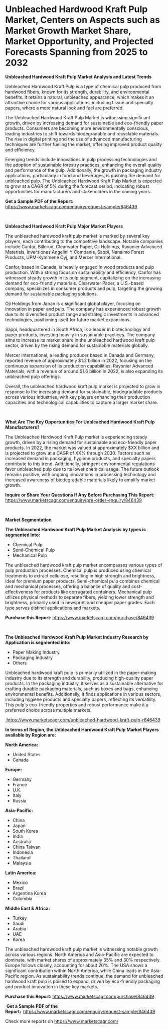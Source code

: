 <p><h1>Unbleached Hardwood Kraft Pulp Market, Centers on Aspects such as Market Growth Market Share, Market Opportunity, and Projected Forecasts Spanning from 2025 to 2032</h1></p><p><strong>Unbleached Hardwood Kraft Pulp Market Analysis and Latest Trends</strong></p>
<p><p>Unbleached Hardwood Kraft Pulp is a type of chemical pulp produced from hardwood fibers, known for its strength, durability, and environmental benefits. It retains a natural, unbleached appearance, which makes it an attractive choice for various applications, including tissue and specialty papers, where a more natural look and feel are preferred.</p><p>The Unbleached Hardwood Kraft Pulp Market is witnessing significant growth, driven by increasing demand for sustainable and eco-friendly paper products. Consumers are becoming more environmentally conscious, leading industries to shift towards biodegradable and recyclable materials. The rise in digital printing and the use of advanced manufacturing techniques are further fueling the market, offering improved product quality and efficiency.</p><p>Emerging trends include innovations in pulp processing technologies and the adoption of sustainable forestry practices, enhancing the overall quality and performance of the pulp. Additionally, the growth in packaging industry applications, particularly in food and beverages, is pushing the demand for unbleached pulp. The Unbleached Hardwood Kraft Pulp Market is expected to grow at a CAGR of 5% during the forecast period, indicating robust opportunities for manufacturers and stakeholders in the coming years.</p></p>
<p><strong>Get a Sample PDF of the Report:&nbsp;</strong> <a href="https://www.marketscagr.com/enquiry/request-sample/846439?utm_campaign=3501&utm_medium=2&utm_source=Github&utm_content=ia&utm_term=01042025&utm_id=unbleached-hardwood-kraft-pulp">https://www.marketscagr.com/enquiry/request-sample/846439</a></p>
<p>&nbsp;</p>
<p><strong>Unbleached Hardwood Kraft Pulp Major Market Players</strong></p>
<p><p>The unbleached hardwood kraft pulp market is marked by several key players, each contributing to the competitive landscape. Notable companies include Canfor, Billerud, Clearwater Paper, Oji Holdings, Rayonier Advanced Materials, Inversiones Angelini Y Compania, Sappi, Nanaimo Forest Products, UPM-Kymmene Oyj, and Mercer International.</p><p>Canfor, based in Canada, is heavily engaged in wood products and pulp production. With a strong focus on sustainability and efficiency, Canfor has witnessed steady growth in its pulp segment, capitalizing on the increasing demand for eco-friendly materials. Clearwater Paper, a U.S.-based company, specializes in consumer products and pulp, targeting the growing demand for sustainable packaging solutions.</p><p>Oji Holdings from Japan is a significant global player, focusing on innovation in paper and pulp. The company has experienced robust growth due to its diversified product range and strategic investments in advanced technologies, positioning itself for future market expansions.</p><p>Sappi, headquartered in South Africa, is a leader in biotechnology and paper products, investing heavily in sustainable practices. The company aims to increase its market share in the unbleached hardwood kraft pulp sector, driven by the rising demand for sustainable materials globally.</p><p>Mercer International, a leading producer based in Canada and Germany, reported revenue of approximately $1.2 billion in 2022, focusing on the continuous expansion of its production capabilities. Rayonier Advanced Materials, with a revenue of around $1.6 billion in 2022, is also expanding its unbleached pulp offerings.</p><p>Overall, the unbleached hardwood kraft pulp market is projected to grow in response to the increasing demand for sustainable, biodegradable products across various industries, with key players enhancing their production capacities and technological capabilities to capture a larger market share.</p></p>
<p>&nbsp;</p>
<p><strong>What Are The Key Opportunities For Unbleached Hardwood Kraft Pulp Manufacturers?</strong></p>
<p><p>The Unbleached Hardwood Kraft Pulp market is experiencing steady growth, driven by a rising demand for sustainable and eco-friendly paper products. In 2022, the market was valued at approximately $XX billion and is projected to grow at a CAGR of XX% through 2030. Factors such as increased demand in packaging, hygiene products, and specialty papers contribute to this trend. Additionally, stringent environmental regulations favor unbleached pulp due to its lower chemical usage. The future outlook remains positive, with ongoing innovations in processing technology and increased awareness of biodegradable materials likely to amplify market growth.</p></p>
<p><strong>Inquire or Share Your Questions If Any Before Purchasing This Report:</strong> <a href="https://www.marketscagr.com/enquiry/pre-order-enquiry/846439?utm_campaign=3501&utm_medium=2&utm_source=Github&utm_content=ia&utm_term=01042025&utm_id=unbleached-hardwood-kraft-pulp">https://www.marketscagr.com/enquiry/pre-order-enquiry/846439</a></p>
<p>&nbsp;</p>
<p><strong>Market Segmentation</strong></p>
<p><strong>The Unbleached Hardwood Kraft Pulp Market Analysis by types is segmented into:</strong></p>
<p><ul><li>Chemical Pulp</li><li>Semi-Chemical Pulp</li><li>Mechanical Pulp</li></ul></p>
<p><p>The unbleached hardwood kraft pulp market encompasses various types of pulp production processes. Chemical pulp is produced using chemical treatments to extract cellulose, resulting in high strength and brightness, ideal for premium paper products. Semi-chemical pulp combines chemical and mechanical processes, offering a balance of quality and cost-effectiveness for products like corrugated containers. Mechanical pulp utilizes physical methods to separate fibers, yielding lower strength and brightness, primarily used in newsprint and cheaper paper grades. Each type serves distinct applications and markets.</p></p>
<p><strong>Purchase this Report:&nbsp;</strong><a href="https://www.marketscagr.com/purchase/846439?utm_campaign=3501&utm_medium=2&utm_source=Github&utm_content=ia&utm_term=01042025&utm_id=unbleached-hardwood-kraft-pulp">https://www.marketscagr.com/purchase/846439</a></p>
<p>&nbsp;</p>
<p><strong>The Unbleached Hardwood Kraft Pulp Market Industry Research by Application is segmented into:</strong></p>
<p><ul><li>Paper Making Industry</li><li>Packaging Industry</li><li>Others</li></ul></p>
<p><p>Unbleached hardwood kraft pulp is primarily utilized in the paper-making industry due to its strength and durability, producing high-quality paper products. In the packaging industry, it serves as a sustainable alternative for crafting durable packaging materials, such as boxes and bags, enhancing environmental benefits. Additionally, it finds applications in various sectors, including hygiene products and specialty papers, reflecting its versatility. This pulp's eco-friendly properties and robust performance make it a preferred choice across multiple markets.</p></p>
<p><a href="https://www.marketscagr.com/unbleached-hardwood-kraft-pulp-r846439?utm_campaign=3501&utm_medium=2&utm_source=Github&utm_content=ia&utm_term=01042025&utm_id=unbleached-hardwood-kraft-pulp">&nbsp;https://www.marketscagr.com/unbleached-hardwood-kraft-pulp-r846439</a></p>
<p><strong>In terms of Region, the Unbleached Hardwood Kraft Pulp Market Players available by Region are:</strong></p>
<p>
    <p> <strong> North America: </strong>
        <ul>
            <li>United States</li>
            <li>Canada</li>
        </ul>
        </p> 
    <p> <strong> Europe: </strong>
        <ul>
            <li>Germany</li>
            <li>France</li>
            <li>U.K.</li>
            <li>Italy</li>
            <li>Russia</li>
        </ul>
        </p> 
    <p> <strong> Asia-Pacific: </strong>
        <ul>
            <li>China</li>
            <li>Japan</li>
            <li>South Korea</li>
            <li>India</li>
            <li>Australia</li>
            <li>China Taiwan</li>
            <li>Indonesia</li>
            <li>Thailand</li>
            <li>Malaysia</li>
        </ul>
        </p> 
    <p> <strong> Latin America: </strong>
        <ul>
            <li>Mexico</li>
            <li>Brazil</li>
            <li>Argentina Korea</li>
            <li>Colombia</li>
        </ul>
        </p> 
    <p> <strong> Middle East & Africa: </strong>
        <ul>
            <li>Turkey</li>
            <li>Saudi</li>
            <li>Arabia</li>
            <li>UAE</li>
            <li>Korea</li>
        </ul>
    </p>
    </p>
<p><p>The unbleached hardwood kraft pulp market is witnessing notable growth across various regions. North America and Asia-Pacific are expected to dominate, with market shares of approximately 35% and 30% respectively. Europe follows closely, accounting for about 20%. The USA shows a significant contribution within North America, while China leads in the Asia-Pacific region. As sustainability trends continue, the demand for unbleached hardwood kraft pulp is poised to expand, driven by eco-friendly packaging and product innovation in these key markets.</p></p>
<p><strong>Purchase this Report: </strong><a href="https://www.marketscagr.com/purchase/846439?utm_campaign=3501&utm_medium=2&utm_source=Github&utm_content=ia&utm_term=01042025&utm_id=unbleached-hardwood-kraft-pulp">https://www.marketscagr.com/purchase/846439</a></p>
<p>&nbsp;<strong>Get a Sample PDF of the Report:&nbsp;&nbsp;</strong><a href="https://www.marketscagr.com/enquiry/request-sample/846439?utm_campaign=3501&utm_medium=2&utm_source=Github&utm_content=ia&utm_term=01042025&utm_id=unbleached-hardwood-kraft-pulp">https://www.marketscagr.com/enquiry/request-sample/846439</a></p>
<p><strong></strong></p>
<p>Check more reports on <a href="https://www.marketscagr.com/?utm_campaign=3501&utm_medium=2&utm_source=Github&utm_content=ia&utm_term=01042025&utm_id=unbleached-hardwood-kraft-pulp">https://www.marketscagr.com/</a></p>